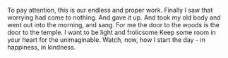 To pay attention, this is our endless and proper work.
Finally I saw that worrying had come to nothing. And gave it up. And took my old body and went out into the morning, and sang.
For me the door to the woods is the door to the temple.
I want to be light and frolicsome
Keep some room in your heart for the unimaginable.
Watch, now, how I start the day - in happiness, in kindness.
